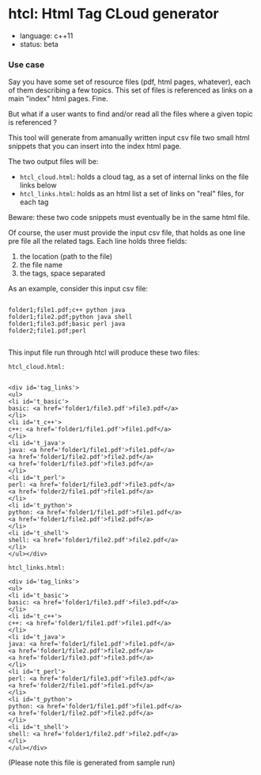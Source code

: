 # htcl: Html Tag CLoud generator

* language: c++11
* status: beta

### Use case ###
Say you have some set of resource files (pdf, html pages, whatever), each of them describing a few topics.
This set of files is referenced as links on a main "index" html pages. Fine.

But what if a user wants to find and/or read all the files where a given topic is referenced ?

This tool will generate from amanually written input csv file two small html snippets that you can insert into the index html page.

The two output files will be:
 * `htcl_cloud.html`: holds a cloud tag, as a set of internal links on the file links below
 * `htcl_links.html`: holds as an html list a set of links on "real" files, for each tag

Beware: these two code snippets must eventually be in the same html file.

 Of course, the user must provide the input csv file, that holds as one line pre file all the related tags.
 Each line holds three fields:
  1. the location (path to the file)
  1. the file name
  1. the tags, space separated

As an example, consider this input csv file:

```

folder1;file1.pdf;c++ python java
folder1;file2.pdf;python java shell
folder1;file3.pdf;basic perl java
folder2;file1.pdf;perl


```

This input file run through htcl will produce these two files:

`htcl_cloud.html:`

```

<div id='tag_links'>
<ul>
<li id='t_basic'>
basic: <a href='folder1/file3.pdf'>file3.pdf</a>
</li>
<li id='t_c++'>
c++: <a href='folder1/file1.pdf'>file1.pdf</a>
</li>
<li id='t_java'>
java: <a href='folder1/file1.pdf'>file1.pdf</a>
<a href='folder1/file2.pdf'>file2.pdf</a>
<a href='folder1/file3.pdf'>file3.pdf</a>
</li>
<li id='t_perl'>
perl: <a href='folder1/file3.pdf'>file3.pdf</a>
<a href='folder2/file1.pdf'>file1.pdf</a>
</li>
<li id='t_python'>
python: <a href='folder1/file1.pdf'>file1.pdf</a>
<a href='folder1/file2.pdf'>file2.pdf</a>
</li>
<li id='t_shell'>
shell: <a href='folder1/file2.pdf'>file2.pdf</a>
</li>
</ul></div>
```

`htcl_links.html:`
```
<div id='tag_links'>
<ul>
<li id='t_basic'>
basic: <a href='folder1/file3.pdf'>file3.pdf</a>
</li>
<li id='t_c++'>
c++: <a href='folder1/file1.pdf'>file1.pdf</a>
</li>
<li id='t_java'>
java: <a href='folder1/file1.pdf'>file1.pdf</a>
<a href='folder1/file2.pdf'>file2.pdf</a>
<a href='folder1/file3.pdf'>file3.pdf</a>
</li>
<li id='t_perl'>
perl: <a href='folder1/file3.pdf'>file3.pdf</a>
<a href='folder2/file1.pdf'>file1.pdf</a>
</li>
<li id='t_python'>
python: <a href='folder1/file1.pdf'>file1.pdf</a>
<a href='folder1/file2.pdf'>file2.pdf</a>
</li>
<li id='t_shell'>
shell: <a href='folder1/file2.pdf'>file2.pdf</a>
</li>
</ul></div>
```

(Please note this file is generated from sample run)
